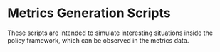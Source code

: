 # Metrics Generation Scripts

These scripts are intended to simulate interesting situations inside the policy framework, which can be observed in the metrics data.
